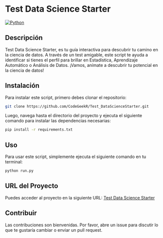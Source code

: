 # Test Data Science Starter

[![Python](https://img.shields.io/badge/Python-blue?style=for-the-badge&logo=python&logoColor=white&labelColor=101010)](https://www.python.org)

## Descripción

Test Data Science Starter, es tu guía interactiva para descubrir tu camino en la ciencia de datos. A través de un test amigable, este script te ayuda a identificar si tienes el perfil para brillar en Estadística, Aprendizaje Automático o Análisis de Datos. ¡Vamos, anímate a descubrir tu potencial en la ciencia de datos!

## Instalación

Para instalar este script, primero debes clonar el repositorio:

```bash
git clone https://github.com/CodeGeekR/Test_DataScienceStarter.git
```

Luego, navega hasta el directorio del proyecto y ejecuta el siguiente comando para instalar las dependencias necesarias:

```bash
pip install -r requirements.txt
```

## Uso

Para usar este script, simplemente ejecuta el siguiente comando en tu terminal:

```bash
python run.py
```

## URL del Proyecto

Puedes acceder al proyecto en la siguiente URL: <a href="https://testdatascience.azurewebsites.net/" target="_blank">Test Data Science Starter</a>

## Contribuir

Las contribuciones son bienvenidas. Por favor, abre un issue para discutir lo que te gustaría cambiar o enviar un pull request.
